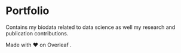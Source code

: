 # Portfolio

Contains my biodata related to data science as well my research and publication contributions.

Made with ❤️ on Overleaf .
